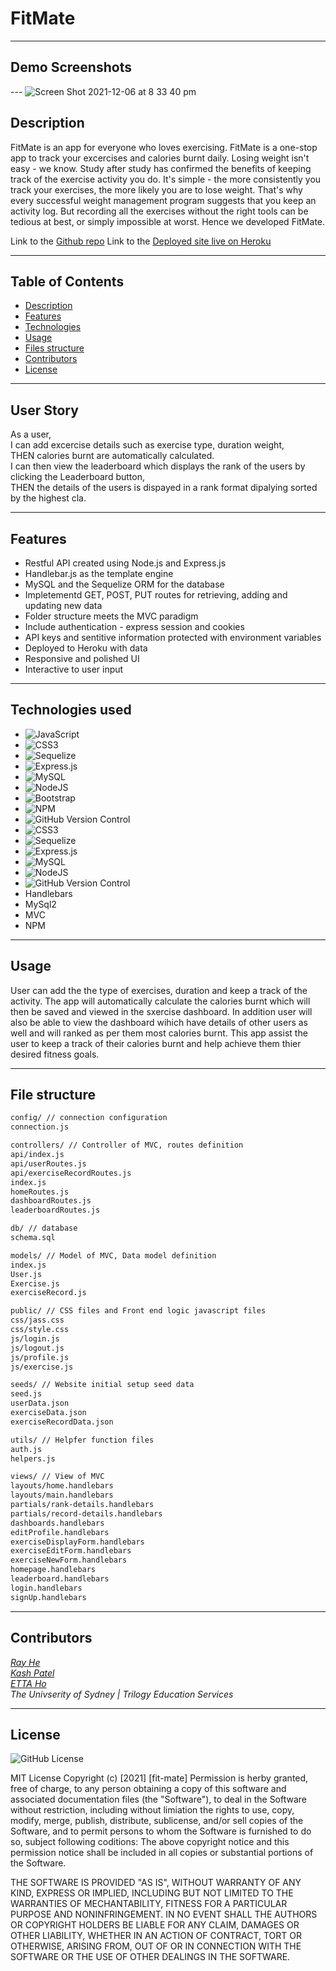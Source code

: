 # FitMate

---

## Demo Screenshots

--- ![Screen Shot 2021-12-06 at 8 33 40 pm](https://user-images.githubusercontent.com/88652187/144822522-08c5089a-e9d5-40b1-9d8f-901db3124287.png)

## Description

FitMate is an app for everyone who loves exercising. FitMate is a one-stop app to track your excercises and calories burnt daily. Losing weight isn't easy - we know. Study after study has confirmed the benefits of keeping track of the exercise activity you do. It's simple - the more consistently you track your exercises, the more likely you are to lose weight. That's why every successful weight management program suggests that you keep an activity log. But recording all the exercises without the right tools can be tedious at best, or simply impossible at worst. Hence we developed FitMate.

Link to the [Github repo](https://github.com/DevRayHE/fit-mate.git)
Link to the [Deployed site live on Heroku](https://morning-fortress-74236.herokuapp.com/)

---

## Table of Contents

- [Description](#Description)
- [Features](#Features)
- [Technologies](#Technologies)
- [Usage](#Usage)
- [Files structure](#file-structure)
- [Contributors](#Contributors)
- [License](#License)

---

## User Story

As a user, <br>
I can add excercise details such as exercise type, duration weight, <br>
THEN calories burnt are automatically calculated. <br>
I can then view the leaderboard which displays the rank of the users by clicking the Leaderboard button,<br>
THEN the details of the users is dispayed in a rank format dipalying sorted by the highest cla. <br>

---

## Features

- Restful API created using Node.js and Express.js
- Handlebar.js as the template engine
- MySQL and the Sequelize ORM for the database
- Impletementd GET, POST, PUT routes for retrieving, adding and updating new data
- Folder structure meets the MVC paradigm
- Include authentication - express session and cookies
- API keys and sentitive information protected with environment variables
- Deployed to Heroku with data
- Responsive and polished UI
- Interactive to user input

---

## Technologies used

- ![JavaScript](https://img.shields.io/badge/javascript-%23323330.svg?style=for-the-badge&logo=javascript&logoColor=%23F7DF1E)
- ![CSS3](https://img.shields.io/badge/css3-%231572B6.svg?style=for-the-badge&logo=css3&logoColor=white)
- ![Sequelize](https://img.shields.io/badge/Sequelize-52B0E7?style=for-the-badge&logo=Sequelize&logoColor=white)
- ![Express.js](https://img.shields.io/badge/express.js-%23404d59.svg?style=for-the-badge&logo=express&logoColor=%2361DAFB)
- ![MySQL](https://img.shields.io/badge/mysql-%2300f.svg?style=for-the-badge&logo=mysql&logoColor=white)
- ![NodeJS](https://img.shields.io/badge/node.js-6DA55F?style=for-the-badge&logo=node.js&logoColor=white)
- ![Bootstrap](https://img.shields.io/badge/bootstrap-%23563D7C.svg?style=for-the-badge&logo=bootstrap&logoColor=white)
- ![NPM](https://img.shields.io/badge/NPM-%23000000.svg?style=for-the-badge&logo=npm&logoColor=white)
- ![GitHub Version Control](https://img.shields.io/badge/github-%23121011.svg?style=for-the-badge&logo=github&logoColor=white)
- ![CSS3](https://img.shields.io/badge/css3-%231572B6.svg?style=for-the-badge&logo=css3&logoColor=white)
- ![Sequelize](https://img.shields.io/badge/Sequelize-52B0E7?style=for-the-badge&logo=Sequelize&logoColor=white)
- ![Express.js](https://img.shields.io/badge/express.js-%23404d59.svg?style=for-the-badge&logo=express&logoColor=%2361DAFB)
- ![MySQL](https://img.shields.io/badge/mysql-%2300f.svg?style=for-the-badge&logo=mysql&logoColor=white)
- ![NodeJS](https://img.shields.io/badge/node.js-6DA55F?style=for-the-badge&logo=node.js&logoColor=white)
- ![GitHub Version Control](https://img.shields.io/badge/github-%23121011.svg?style=for-the-badge&logo=github&logoColor=white)
- Handlebars
- MySql2
- MVC
- NPM

---

## Usage

User can add the the type of exercises, duration and keep a track of the activity. The app will automatically calculate the calories burnt which will then be saved and viewed in the sxercise dashboard. In addition user will also be able to view the dashboard wihich have details of other users as well and will ranked as per them most calories burnt. This app assist the user to keep a track of their calories burnt and help achieve them thier desired fitness goals.

---

## File structure

```md
config/ // connection configuration
connection.js

controllers/ // Controller of MVC, routes definition
api/index.js
api/userRoutes.js
api/exerciseRecordRoutes.js
index.js
homeRoutes.js
dashboardRoutes.js
leaderboardRoutes.js

db/ // database
schema.sql

models/ // Model of MVC, Data model definition
index.js
User.js
Exercise.js
exerciseRecord.js

public/ // CSS files and Front end logic javascript files
css/jass.css
css/style.css
js/login.js
js/logout.js
js/profile.js
js/exercise.js

seeds/ // Website initial setup seed data
seed.js
userData.json
exerciseData.json
exerciseRecordData.json

utils/ // Helpfer function files
auth.js
helpers.js

views/ // View of MVC
layouts/home.handlebars
layouts/main.handlebars
partials/rank-details.handlebars
partials/record-details.handlebars
dashboards.handlebars
editProfile.handlebars
exerciseDisplayForm.handlebars
exerciseEditForm.handlebars
exerciseNewForm.handlebars
homepage.handlebars
leaderboard.handlebars
login.handlebars
signUp.handlebars
```

---

## Contributors

_[Ray He](https://github.com/DevRayHe)_ <br>
_[Kash Patel](https://github.com/kashpateltech)_ <br>
_[ETTA Ho](https://github.com/Etta0311)_ <br>
_The Univserity of Sydney | Trilogy Education Services_ <br>

---

## License

<img alt="GitHub License" src="https://img.shields.io/apm/l/vim-mode">

MIT License
Copyright (c) [2021] [fit-mate]
Permission is herby granted, free of charge, to any person obtaining a copy of this software and associated documentation files (the "Software"), to deal in the Software without restriction, including without limiation the rights to use, copy, modify, merge, publish, distribute, sublicense, and/or sell copies of the Software, and to permit persons to whom the Software is furnished to do so, subject following coditions:
The above copyright notice and this permission notice shall be included in all copies or substantial portions of the Software.

THE SOFTWARE IS PROVIDED "AS IS", WITHOUT WARRANTY OF ANY KIND, EXPRESS OR IMPLIED, INCLUDING BUT NOT LIMITED TO THE WARRANTIES OF MECHANTABILITY, FITNESS FOR A PARTICULAR PURPOSE AND NONINFRINGEMENT. IN NO EVENT SHALL THE AUTHORS OR COPYRIGHT HOLDERS BE LIABLE FOR ANY CLAIM, DAMAGES OR OTHER LIABILITY, WHETHER IN AN ACTION OF CONTRACT, TORT OR OTHERWISE, ARISING FROM, OUT OF OR IN CONNECTION WITH THE SOFTWARE OR THE USE OF OTHER DEALINGS IN THE SOFTWARE.

